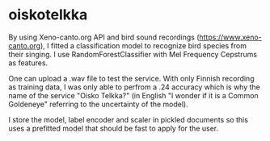 # oiskotelkka

By using Xeno-canto.org API and bird sound recordings (https://www.xeno-canto.org), I fitted a classification model to recognize bird species from their singing. I use RandomForestClassifier with Mel Frequency Cepstrums as features.

One can upload a .wav file to test the service. With only Finnish recording as training data, I was only able to perfrom a .24 accuracy which is why the name of the service "Oisko Telkka?" (in English "I wonder if it is a Common Goldeneye" referring to the uncertainty of the model). 

I store the model, label encoder and scaler in pickled documents so this uses a prefitted model that should be fast to apply for the user.

